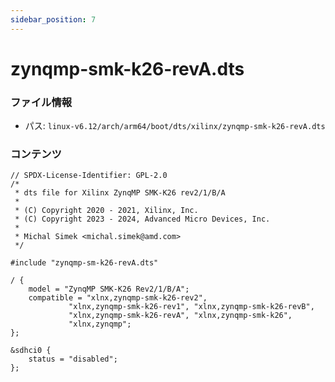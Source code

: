 ```yaml
---
sidebar_position: 7
---
```

# zynqmp-smk-k26-revA.dts

### ファイル情報

- パス: `linux-v6.12/arch/arm64/boot/dts/xilinx/zynqmp-smk-k26-revA.dts`

### コンテンツ

```dts
// SPDX-License-Identifier: GPL-2.0
/*
 * dts file for Xilinx ZynqMP SMK-K26 rev2/1/B/A
 *
 * (C) Copyright 2020 - 2021, Xilinx, Inc.
 * (C) Copyright 2023 - 2024, Advanced Micro Devices, Inc.
 *
 * Michal Simek <michal.simek@amd.com>
 */

#include "zynqmp-sm-k26-revA.dts"

/ {
	model = "ZynqMP SMK-K26 Rev2/1/B/A";
	compatible = "xlnx,zynqmp-smk-k26-rev2",
		     "xlnx,zynqmp-smk-k26-rev1", "xlnx,zynqmp-smk-k26-revB",
		     "xlnx,zynqmp-smk-k26-revA", "xlnx,zynqmp-smk-k26",
		     "xlnx,zynqmp";
};

&sdhci0 {
	status = "disabled";
};

```
